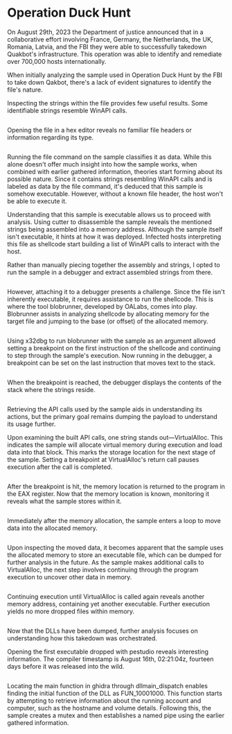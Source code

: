 # Operation Duck Hunt

On August 29th, 2023 the Department of justice announced that in a collaborative effort involving France, Germany, the Netherlands, the UK, Romania, Latvia, and the FBI they were able to successfully takedown Quakbot's infrastructure. This operation was able to identify and remediate over 700,000 hosts internationally.

When initially analyzing the sample used in Operation Duck Hunt by the FBI to take down Qakbot, there's a lack of evident signatures to identify the file's nature.

Inspecting the strings within the file provides few useful results. Some identifiable strings resemble WinAPI calls.

<figure><img src="../../.gitbook/assets/Strings.PNG" alt=""><figcaption></figcaption></figure>

Opening the file in a hex editor reveals no familiar file headers or information regarding its type.

<figure><img src="../../.gitbook/assets/FileHeader.PNG" alt=""><figcaption></figcaption></figure>

Running the file command on the sample classifies it as data. While this alone doesn't offer much insight into how the sample works, when combined with earlier gathered information, theories start forming about its possible nature. Since it contains strings resembling WinAPI calls and is labeled as data by the file command, it's deduced that this sample is somehow executable. However, without a known file header, the host won't be able to execute it.

Understanding that this sample is executable allows us to proceed with analysis. Using cutter to disassemble the sample reveals the mentioned strings being assembled into a memory address. Although the sample itself isn't executable, it hints at how it was deployed. Infected hosts interpreting this file as shellcode start building a list of WinAPI calls to interact with the host.

Rather than manually piecing together the assembly and strings, I opted to run the sample in a debugger and extract assembled strings from there.

<figure><img src="../../.gitbook/assets/DisassembledStringBuilder.PNG" alt=""><figcaption></figcaption></figure>

However, attaching it to a debugger presents a challenge. Since the file isn't inherently executable, it requires assistance to run the shellcode. This is where the tool blobrunner, developed by OALabs, comes into play. Blobrunner assists in analyzing shellcode by allocating memory for the target file and jumping to the base (or offset) of the allocated memory.

<figure><img src="../../.gitbook/assets/BlobRunnnerExample.PNG" alt=""><figcaption></figcaption></figure>

Using x32dbg to run blobrunner with the sample as an argument allowed setting a breakpoint on the first instruction of the shellcode and continuing to step through the sample's execution. Now running in the debugger, a breakpoint can be set on the last instruction that moves text to the stack.

<figure><img src="../../.gitbook/assets/StringBuilderBreakpoint.PNG" alt=""><figcaption></figcaption></figure>

When the breakpoint is reached, the debugger displays the contents of the stack where the strings reside.

<figure><img src="../../.gitbook/assets/WinAPIDump.PNG" alt=""><figcaption></figcaption></figure>

Retrieving the API calls used by the sample aids in understanding its actions, but the primary goal remains dumping the payload to understand its usage further.

Upon examining the built API calls, one string stands out—VirtualAlloc. This indicates the sample will allocate virtual memory during execution and load data into that block. This marks the storage location for the next stage of the sample. Setting a breakpoint at VirtualAlloc's return call pauses execution after the call is completed.

<figure><img src="../../.gitbook/assets/VirtualAllocReturn.PNG" alt=""><figcaption></figcaption></figure>

After the breakpoint is hit, the memory location is returned to the program in the EAX register. Now that the memory location is known, monitoring it reveals what the sample stores within it.

<figure><img src="../../.gitbook/assets/AllocatedMemory.PNG" alt=""><figcaption></figcaption></figure>

Immediately after the memory allocation, the sample enters a loop to move data into the allocated memory.

<figure><img src="../../.gitbook/assets/MoveDataIntoAllocatedMemory.PNG" alt=""><figcaption></figcaption></figure>

Upon inspecting the moved data, it becomes apparent that the sample uses the allocated memory to store an executable file, which can be dumped for further analysis in the future. As the sample makes additional calls to VirtualAlloc, the next step involves continuing through the program execution to uncover other data in memory.

<figure><img src="../../.gitbook/assets/MovedData.PNG" alt=""><figcaption></figcaption></figure>

Continuing execution until VirtualAlloc is called again reveals another memory address, containing yet another executable. Further execution yields no more dropped files within memory.

<figure><img src="../../.gitbook/assets/SecondDump.PNG" alt=""><figcaption></figcaption></figure>

Now that the DLLs have been dumped, further analysis focuses on understanding how this takedown was orchestrated.

Opening the first executable dropped with pestudio reveals interesting information. The compiler timestamp is August 16th, 02:21:04z, fourteen days before it was released into the wild.

<figure><img src="../../.gitbook/assets/TimeStamp.PNG" alt=""><figcaption></figcaption></figure>

Locating the main function in ghidra through dllmain\_dispatch enables finding the initial function of the DLL as FUN\_10001000. This function starts by attempting to retrieve information about the running account and computer, such as the hostname and volume details. Following this, the sample creates a mutex and then establishes a named pipe using the earlier gathered information.

<figure><img src="../../.gitbook/assets/AccountLookupAndMutex.PNG" alt=""><figcaption></figcaption></figure>
